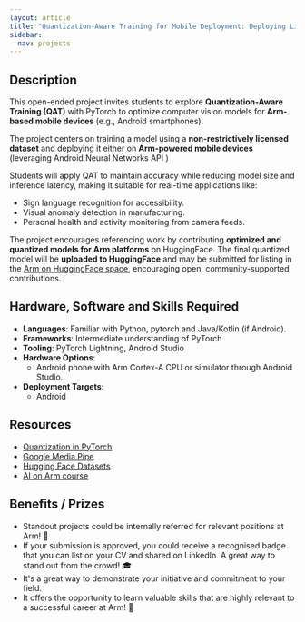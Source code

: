 ```yaml
---
layout: article
title: "Quantization-Aware Training for Mobile Deployment: Deploying Lightweight Models on Arm"
sidebar:
  nav: projects
---
```

## Description  

This open-ended project invites students to explore **Quantization-Aware Training (QAT)** with PyTorch to optimize computer vision models for **Arm-based mobile devices** (e.g., Android smartphones).

The project centers on training a model using a **non-restrictively licensed dataset** and deploying it either on **Arm-powered mobile devices** (leveraging Android Neural Networks API )

Students will apply QAT to maintain accuracy while reducing model size and inference latency, making it suitable for real-time applications like:
- Sign language recognition for accessibility.
- Visual anomaly detection in manufacturing.
- Personal health and activity monitoring from camera feeds.

The project encourages referencing work by contributing **optimized and quantized models for Arm platforms** on HuggingFace. The final quantized model will be **uploaded to HuggingFace** and may be submitted for listing in the [Arm on HuggingFace space](https://huggingface.co/Arm), encouraging open, community-supported contributions.

## Hardware, Software and Skills Required

- **Languages**: Familiar with Python, pytorch and Java/Kotlin (if Android).
- **Frameworks**: Intermediate understanding of PyTorch 
- **Tooling**: PyTorch Lightning, Android Studio 
- **Hardware Options**:  
  - Android phone with Arm Cortex-A CPU or simulator through Android Studio. 
- **Deployment Targets**:  
  - Android  

## Resources  
- [Quantization in PyTorch](https://pytorch.org/docs/stable/quantization.html)  
- [Google Media Pipe](https://android-developers.googleblog.com/2024/10/bring-your-ai-model-to-android-devices.html)  
- [Hugging Face Datasets](https://huggingface.co/docs/datasets/en/index) 
- [AI on Arm course](https://github.com/arm-university/AI-on-Arm)

## Benefits / Prizes  

- Standout projects could be internally referred for relevant positions at Arm! 📃  
- If your submission is approved, you could receive a recognised badge that you can list on your CV and shared on LinkedIn. A great way to stand out from the crowd! 🎓  
- It's a great way to demonstrate your initiative and commitment to your field.  
- It offers the opportunity to learn valuable skills that are highly relevant to a successful career at Arm! 🎉